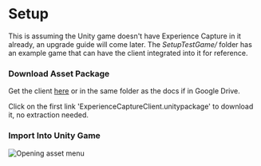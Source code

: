# Setup

This is assuming the Unity game doesn't have Experience Capture in it already, an
upgrade guide will come later. The *SetupTestGame/* folder has an example 
game that can have the client integrated into it for reference.

### Download Asset Package

Get the client [here](https://github.com/jhburns/ExperienceCapture/releases/tag/1.0.0) or in
the same folder as the docs if in Google Drive. 

Click on the first link 'ExperienceCaptureClient.unitypackage' to download it, no extraction needed.

### Import Into Unity Game

![Opening asset menu](/images/import_package.png) 